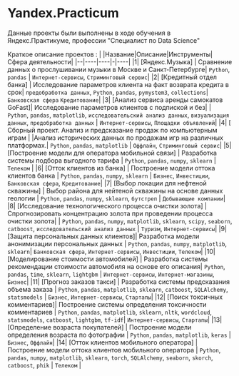 # Yandex.Practicum

Данные проекты были выполнены в ходе обучения в Яндекс.Практикуме, профессии "Специалист по Data Science"

Краткое описание проектов :
| |Название|Описание|Инструменты|Сфера деятельности|
|--|----|----|-|----|
|1| [Яндекс.Музыка] | Сравнение данных о прослушивании музыки в Москве и Санкт-Петербурге| `Python`, `pandas` | `Интернет-сервисы`, `Стриминговый сервис`|
|2| [Кредитный отдел банка] | Исследование параметров клиента на факт возврата кредита в срок| `предобработка данных`, `Python`, `pandas`, `pymystem3`, `collections`| `Банковская сфера` `Кредитование`|
|3| [Анализ сервиса аренды самокатов GoFast]| Исследование параметров клиентов с подпиской и без| | `Python`, `pandas`, `matplotlib`, `исследовательский анализ данных`, `визуализация данных`, `предобработка данных`  | `Интернет-сервисы`, `Площадки объявлений`|
|4| [ Сборный проект. Анализ и предсказание продаж по компьютерным играм | |Анализ исторических данных по продажам игр на различных платформах.| `Python`, `pandas`, `matplotlib` | `Оффлайн`, `Стриминговый сервис`|
|5| [Построение модели для оператора мобильной связи] | Разработка системы подбора выгодного тарифа | `Python`, `pandas`, `numpy`, `sklearn` | `Телеком` |
|6| [Отток клиентов из банка] | Построение модели оттока клиентов банка | `Python`, `pandas`, `numpy`, `sklearn` | `Бизнес`, `Инвестиции`, `Банковская сфера`, `Кредитование`|
|7| [Выбор локации для нефтеной скважины] | Выбор района для нейтеной скважины на основе данных геологии | `Python`, `pandas`, `numpy`, `sklearn`, `бутстреп` | `Добывающие компании`|
|8| [Исследование технологического процесса очистки золота] | Спрогнозировать концентрацию золота при проведении процесса очистки золота| | `Python`, `pandas`, `numpy`, `matplotlib`, `sklearn`, `scipy`, `seaborn`, `catboost`, `исследовательский анализ данных` | `Туризм`, `Интернет-сервисы`|
|9| [Защита персональных данных клиентов]| Разработка модели анонимизации персональных данных | `Python`, `pandas`, `numpy`, `matplotlib`, `sklearn`| `Банковская сфера`, `Интернет-сервисы`, `Инвестиции`, `Телеком`|
|10| [Моделирование стоимости автомобилей] | Разработка системы рекомендации стоимости автомобиля на основе его описания| `Python`, `pandas`, `time`, `sklearn`, `lightgbm` | `Интернет-сервисы`, `Интернет-магазины`, `Бизнес`|
|11| [Прогноз заказов такси] | Разработка системы предсказания объема заказа | `Python`, `pandas`, `matplotlib`, `sklearn`, `catboost`, `SQLAlchemy`, `statsmodels` | `Бизнес`, `Интернет-сервисы`, `Стартапы`|
|12| [Поиск токсичных комментариев]| Построение системы определения токсичности комментариев | `Python`, `pandas`, `matplotlib`, `sklearn`, `nltk`, `wordcloud`, `statsmodels`, `catboost`, `lightgbm`, `tf-idf`| `Интернет-сервисы`, `Стартапы`|
|13| [Определение возраста покупателей] | Построение модели определения возраста по фотографии | `Python`, `pandas`, `matplotlib`, `keras` | `Бизнес`, `Оффлайн`|
|14| [Отток клиентов мобильного оператора] | Построение модели оттока клиентов мобильного оператора | `Python`, `pandas`, `numpy`, `matplotlib`, `sklearn`, `torch`, `SQLAlchemy`, `seaborn`, `skorch`, `catboost`, `phik` | `Телеком` |
